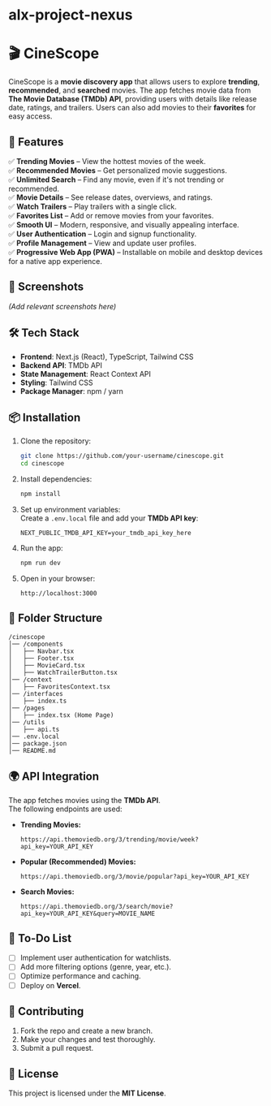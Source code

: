 # alx-project-nexus

# 🎬 CineScope  

CineScope is a **movie discovery app** that allows users to explore **trending**, **recommended**, and **searched** movies. The app fetches movie data from **The Movie Database (TMDb) API**, providing users with details like release date, ratings, and trailers. Users can also add movies to their **favorites** for easy access.  

## 🚀 Features  

✅ **Trending Movies** – View the hottest movies of the week.  
✅ **Recommended Movies** – Get personalized movie suggestions.  
✅ **Unlimited Search** – Find any movie, even if it's not trending or recommended.  
✅ **Movie Details** – See release dates, overviews, and ratings.  
✅ **Watch Trailers** – Play trailers with a single click.  
✅ **Favorites List** – Add or remove movies from your favorites.  
✅ **Smooth UI** – Modern, responsive, and visually appealing interface.  
✅ **User Authentication** – Login and signup functionality.  
✅ **Profile Management** – View and update user profiles.  
✅ **Progressive Web App (PWA)** – Installable on mobile and desktop devices for a native app experience.

## 📸 Screenshots  

_(Add relevant screenshots here)_  

## 🛠️ Tech Stack  

- **Frontend**: Next.js (React), TypeScript, Tailwind CSS  
- **Backend API**: TMDb API  
- **State Management**: React Context API  
- **Styling**: Tailwind CSS  
- **Package Manager**: npm / yarn  

## 📦 Installation  

1. Clone the repository:  
   ```sh
   git clone https://github.com/your-username/cinescope.git
   cd cinescope
   ```

2. Install dependencies:  
   ```sh
   npm install
   ```

3. Set up environment variables:  
   Create a `.env.local` file and add your **TMDb API key**:  
   ```env
   NEXT_PUBLIC_TMDB_API_KEY=your_tmdb_api_key_here
   ```

4. Run the app:  
   ```sh
   npm run dev
   ```

5. Open in your browser:  
   ```
   http://localhost:3000
   ```

## 📂 Folder Structure  

```
/cinescope
│── /components
│   ├── Navbar.tsx
│   ├── Footer.tsx
│   ├── MovieCard.tsx
│   ├── WatchTrailerButton.tsx
│── /context
│   ├── FavoritesContext.tsx
│── /interfaces
│   ├── index.ts
│── /pages
│   ├── index.tsx (Home Page)
│── /utils
│   ├── api.ts
│── .env.local
│── package.json
│── README.md
```

## 🌍 API Integration  

The app fetches movies using the **TMDb API**.  
The following endpoints are used:  

- **Trending Movies:**  
  ```
  https://api.themoviedb.org/3/trending/movie/week?api_key=YOUR_API_KEY
  ```
- **Popular (Recommended) Movies:**  
  ```
  https://api.themoviedb.org/3/movie/popular?api_key=YOUR_API_KEY
  ```
- **Search Movies:**  
  ```
  https://api.themoviedb.org/3/search/movie?api_key=YOUR_API_KEY&query=MOVIE_NAME
  ```

## 🎯 To-Do List  

- [ ] Implement user authentication for watchlists.  
- [ ] Add more filtering options (genre, year, etc.).  
- [ ] Optimize performance and caching.  
- [ ] Deploy on **Vercel**.  

## 🤝 Contributing  

1. Fork the repo and create a new branch.  
2. Make your changes and test thoroughly.  
3. Submit a pull request.  

## 📄 License  

This project is licensed under the **MIT License**.
